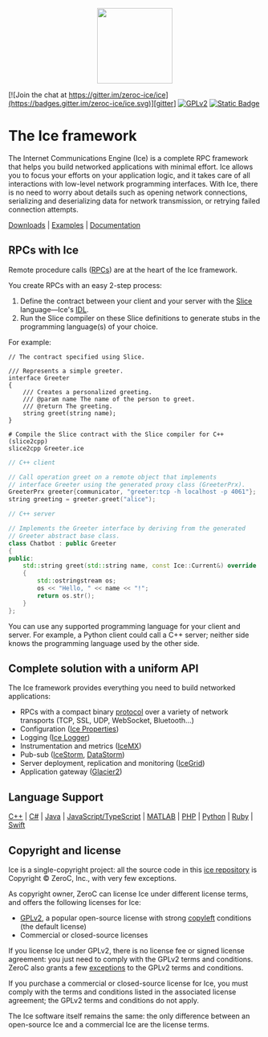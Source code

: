 <p align="center">
  <img src="https://raw.githubusercontent.com/zeroc-ice/ice/3.7/.github/assets/ice-banner.svg" height="150" width="150" />
</p>

[![Join the chat at https://gitter.im/zeroc-ice/ice](https://badges.gitter.im/zeroc-ice/ice.svg)][gitter]
[![GPLv2](https://img.shields.io/github/license/zeroc-ice/ice?color=red)][license]
[![Static Badge](https://img.shields.io/badge/license-Commercial-blue)][Commercial]

# The Ice framework

The Internet Communications Engine (Ice) is a complete RPC framework that helps you build networked applications with
minimal effort. Ice allows you to focus your efforts on your application logic, and it takes care of all interactions
with low-level network programming interfaces. With Ice, there is no need to worry about details such as opening
network connections, serializing and deserializing data for network transmission, or retrying failed connection
attempts.

[Downloads][downloads] | [Examples][examples] | [Documentation][docs]

## RPCs with Ice

Remote procedure calls ([RPCs][rpcs]) are at the heart of the Ice framework.

You create RPCs with an easy 2-step process:

1. Define the contract between your client and your server with the [Slice][slice] language—Ice's [IDL][idl].
2. Run the Slice compiler on these Slice definitions to generate stubs in the programming language(s) of your choice.

For example:

```slice
// The contract specified using Slice.

/// Represents a simple greeter.
interface Greeter
{
    /// Creates a personalized greeting.
    /// @param name The name of the person to greet.
    /// @return The greeting.
    string greet(string name);
}
```

```shell
# Compile the Slice contract with the Slice compiler for C++ (slice2cpp)
slice2cpp Greeter.ice
```

```c++
// C++ client

// Call operation greet on a remote object that implements
// interface Greeter using the generated proxy class (GreeterPrx).
GreeterPrx greeter{communicator, "greeter:tcp -h localhost -p 4061"};
string greeting = greeter.greet("alice");
```

```c++
// C++ server

// Implements the Greeter interface by deriving from the generated
// Greeter abstract base class.
class Chatbot : public Greeter
{
public:
    std::string greet(std::string name, const Ice::Current&) override
    {
        std::ostringstream os;
        os << "Hello, " << name << "!";
        return os.str();
    }
};
```

You can use any supported programming language for your client and server. For example, a Python client could call a C++
server; neither side knows the programming language used by the other side.

## Complete solution with a uniform API

The Ice framework provides everything you need to build networked applications:

- RPCs with a compact binary [protocol][protocol] over a variety of network transports (TCP, SSL, UDP, WebSocket,
Bluetooth...)
- Configuration ([Ice Properties][properties])
- Logging ([Ice Logger][logger])
- Instrumentation and metrics ([IceMX][icemx])
- Pub-sub ([IceStorm][icestorm], [DataStorm][datastorm])
- Server deployment, replication and monitoring ([IceGrid][icegrid])
- Application gateway ([Glacier2][glacier2])

## Language Support

[C++](cpp/README.md) | [C#](csharp/README.md) | [Java](java/README.md) | [JavaScript/TypeScript](js/README.md) | [MATLAB](matlab/README.md) | [PHP](php/README.md) | [Python](python/README.md) | [Ruby](ruby/README.md) | [Swift](swift/README.md)

## Copyright and license

Ice is a single-copyright project: all the source code in this [ice repository][ice-repo] is
Copyright &copy; ZeroC, Inc., with very few exceptions.

As copyright owner, ZeroC can license Ice under different license terms, and offers the following licenses for Ice:

- [GPLv2][license], a popular open-source license with strong [copyleft][copyleft] conditions (the default license)
- Commercial or closed-source licenses

If you license Ice under GPLv2, there is no license fee or signed license agreement: you just need to comply with the
GPLv2 terms and conditions. ZeroC also grants a few [exceptions](ICE_LICENSE) to the GPLv2 terms and conditions.

If you purchase a commercial or closed-source license for Ice, you must comply with the terms and conditions listed in
the associated license agreement; the GPLv2 terms and conditions do not apply.

The Ice software itself remains the same: the only difference between an open-source Ice and a commercial Ice are the
license terms.

[Commercial]: https://zeroc.com/ice/pricing
[copyleft]: https://en.wikipedia.org/wiki/Copyleft
[datastorm]: https://docs.zeroc.com/ice/latest/cpp/datastorm
[docs]: https://docs.zeroc.com/ice/latest
[downloads]: ./NIGHTLY.md
[examples]: https://github.com/zeroc-ice/ice-demos
[gitter]: https://gitter.im/zeroc-ice/ice?utm_source=badge&utm_medium=badge&utm_campaign=pr-badge&utm_content=badge
[glacier2]: https://docs.zeroc.com/ice/latest/cpp/glacier2
[ice-repo]: https://github.com/zeroc-ice/ice
[icegrid]: https://docs.zeroc.com/ice/latest/cpp/icegrid
[icemx]: https://docs.zeroc.com/ice/latest/cpp/the-metrics-facet
[icestorm]: https://docs.zeroc.com/ice/latest/cpp/icestorm
[idl]: https://en.wikipedia.org/wiki/Interface_description_language
[license]: LICENSE
[logger]: https://docs.zeroc.com/ice/latest/cpp/logger-facility
[properties]: https://docs.zeroc.com/ice/latest/cpp/properties-and-configuration
[protocol]: https://docs.zeroc.com/ice/latest/cpp/ice-protocol
[rpcs]: https://en.wikipedia.org/wiki/Remote_procedure_call
[slice]: https://docs.zeroc.com/ice/latest/cpp/the-slice-language

